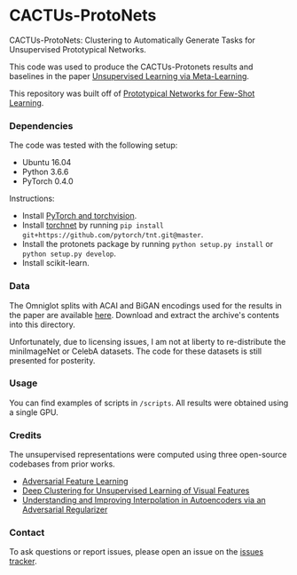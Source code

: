 # CACTUs-ProtoNets
CACTUs-ProtoNets: Clustering to Automatically Generate Tasks for Unsupervised Prototypical Networks.

This code was used to produce the CACTUs-Protonets results and baselines in the paper [Unsupervised Learning via Meta-Learning](https://arxiv.org/abs/1810.02334).

This repository was built off of [Prototypical Networks for Few-Shot Learning](https://github.com/jakesnell/prototypical-networks).

### Dependencies
The code was tested with the following setup:
* Ubuntu 16.04
* Python 3.6.6
* PyTorch 0.4.0

Instructions:
* Install [PyTorch and torchvision](http://pytorch.org/).
* Install [torchnet](https://github.com/pytorch/tnt) by running `pip install git+https://github.com/pytorch/tnt.git@master`.
* Install the protonets package by running `python setup.py install` or `python setup.py develop`.
* Install scikit-learn.


### Data
The Omniglot splits with ACAI and BiGAN encodings used for the results in the paper are available [here](https://drive.google.com/file/d/1SbJQQ56FqfJVgy2DMynR60IH_bQHjW5m).
Download and extract the archive's contents into this directory.

Unfortunately, due to licensing issues, I am not at liberty to re-distribute the miniImageNet or CelebA datasets. The code for these datasets is still presented for posterity.

### Usage
You can find examples of scripts in ```/scripts```. All results were obtained using a single GPU.

### Credits
The unsupervised representations were computed using three open-source codebases from prior works.

* [Adversarial Feature Learning](https://github.com/jeffdonahue/bigan)
* [Deep Clustering for Unsupervised Learning of Visual Features](https://github.com/facebookresearch/deepcluster)
* [Understanding and Improving Interpolation in Autoencoders via an Adversarial Regularizer](https://github.com/brain-research/acai)

### Contact
To ask questions or report issues, please open an issue on the [issues tracker](https://github.com/hsukyle/cactus-maml/issues).

